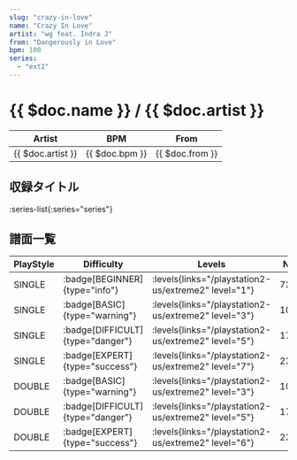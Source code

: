 ```yaml
---
slug: "crazy-in-love"
name: "Crazy In Love"
artist: "wg feat. Indra J"
from: "Dangerously in Love"
bpm: 100
series:
  - "ext2"
---
```


# {{ $doc.name }} / {{ $doc.artist }}

|Artist|BPM|From|
|------|---|----|
|{{ $doc.artist }}|{{ $doc.bpm }}|{{ $doc.from }}|

## 収録タイトル

:series-list{:series="series"}

## 譜面一覧

|PlayStyle|Difficulty|Levels|Notes|Movie|
|---------|----------|------|-----|-----|
|SINGLE| :badge[BEGINNER]{type="info"}| :levels{links="/playstation2-us/extreme2" level="1"}|73/0||
|SINGLE| :badge[BASIC]{type="warning"}| :levels{links="/playstation2-us/extreme2" level="3"}|107/0||
|SINGLE| :badge[DIFFICULT]{type="danger"}| :levels{links="/playstation2-us/extreme2" level="5"}|177/12||
|SINGLE| :badge[EXPERT]{type="success"}| :levels{links="/playstation2-us/extreme2" level="7"}|238/30||
|DOUBLE| :badge[BASIC]{type="warning"}| :levels{links="/playstation2-us/extreme2" level="3"}|108/0||
|DOUBLE| :badge[DIFFICULT]{type="danger"}| :levels{links="/playstation2-us/extreme2" level="5"}|173/0||
|DOUBLE| :badge[EXPERT]{type="success"}| :levels{links="/playstation2-us/extreme2" level="6"}|239/4||
